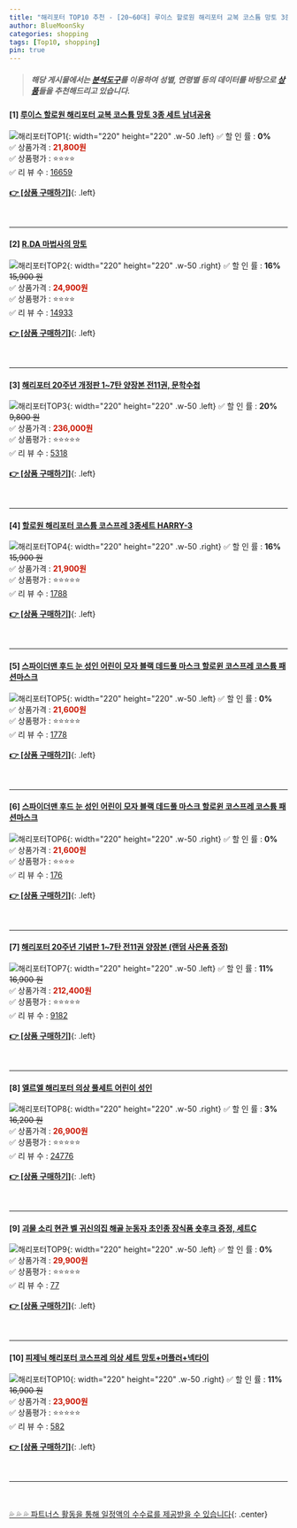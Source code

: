 ```yaml
---
title: "해리포터 TOP10 추천 - [20~60대] 루이스 할로원 해리포터 교복 코스튬 망토 3종 세트 남녀공용"
author: BlueMoonSky
categories: shopping
tags: [Top10, shopping]
pin: true
---
```


> ##### 해당 게시물에서는 [**분석도구**](https://itemscout.io/)를 이용하여 **성별**, **연령별** 등의 데이터를 바탕으로 [**상품**](https://link.coupang.com/a/baae76)들을 추천해드리고 있습니다.

#### [1] [루이스 할로원 해리포터 교복 코스튬 망토 3종 세트 남녀공용](https://link.coupang.com/re/AFFSDP?lptag=AF5964186&subid=bluemoonsky6999&pageKey=6794958867&traceid=V0-153&itemId=16020083741&vendorItemId=86300875401)
![해리포터TOP1](https://thumbnail10.coupangcdn.com/thumbnails/remote/230x230ex/image/vendor_inventory/7d31/d23f4ee0e61d7bbaa247aa83bfcace73fd52b1ba22cfb7e97e081f8df018.jpg){: width="220" height="220" .w-50 .left}
✅ 할 인 률 : **0%** <br>
✅ 상품가격 : <span style="color:#cb1400"> **21,800원** </span><br>
✅ 상품평가 : ⭐⭐⭐⭐<br>
✅ 리 뷰 수 : [16659](https://link.coupang.com/re/AFFSDP?lptag=AF5964186&subid=bluemoonsky6999&pageKey=6794958867&traceid=V0-153&itemId=16020083741&vendorItemId=86300875401)<br>
<br>
[**👉  [상품 구매하기]**](https://link.coupang.com/re/AFFSDP?lptag=AF5964186&subid=bluemoonsky6999&pageKey=6794958867&traceid=V0-153&itemId=16020083741&vendorItemId=86300875401){: .left}
<br>
<br>
<br>

***

#### [2] [R.DA 마법사의 망토](https://link.coupang.com/re/AFFSDP?lptag=AF5964186&subid=bluemoonsky6999&pageKey=6743964280&traceid=V0-153&itemId=15751976755&vendorItemId=82965676010)
![해리포터TOP2](https://thumbnail7.coupangcdn.com/thumbnails/remote/230x230ex/image/vendor_inventory/3204/b9b9238df2b5de99ab62ca3848d55c331678ae41578a0bf1621866c3be77.jpg){: width="220" height="220" .w-50 .right}
✅ 할 인 률 : **16%** ~~<del class="base-price"> 15,900  </del>원~~<br>
✅ 상품가격 : <span style="color:#cb1400"> **24,900원** </span><br>
✅ 상품평가 : ⭐⭐⭐⭐<br>
✅ 리 뷰 수 : [14933](https://link.coupang.com/re/AFFSDP?lptag=AF5964186&subid=bluemoonsky6999&pageKey=6743964280&traceid=V0-153&itemId=15751976755&vendorItemId=82965676010)<br>
<br>
[**👉  [상품 구매하기]**](https://link.coupang.com/re/AFFSDP?lptag=AF5964186&subid=bluemoonsky6999&pageKey=6743964280&traceid=V0-153&itemId=15751976755&vendorItemId=82965676010){: .left}
<br>
<br>
<br>

***

#### [3] [해리포터 20주년 개정판 1~7탄 양장본 전11권, 문학수첩](https://link.coupang.com/re/AFFSDP?lptag=AF5964186&subid=bluemoonsky6999&pageKey=1313454442&traceid=V0-153&itemId=2331060033&vendorItemId=70327611141)
![해리포터TOP3](https://thumbnail7.coupangcdn.com/thumbnails/remote/230x230ex/image/retail/images/2020/02/26/14/9/2177c6dc-aa5e-403e-a63e-c1b6ea56178c.jpg){: width="220" height="220" .w-50 .left}
✅ 할 인 률 : **20%** ~~<del class="base-price"> 9,800  </del>원~~<br>
✅ 상품가격 : <span style="color:#cb1400"> **236,000원** </span><br>
✅ 상품평가 : ⭐⭐⭐⭐⭐<br>
✅ 리 뷰 수 : [5318](https://link.coupang.com/re/AFFSDP?lptag=AF5964186&subid=bluemoonsky6999&pageKey=1313454442&traceid=V0-153&itemId=2331060033&vendorItemId=70327611141)<br>
<br>
[**👉  [상품 구매하기]**](https://link.coupang.com/re/AFFSDP?lptag=AF5964186&subid=bluemoonsky6999&pageKey=1313454442&traceid=V0-153&itemId=2331060033&vendorItemId=70327611141){: .left}
<br>
<br>
<br>

***

#### [4] [할로원 해리포터 코스튬 코스프레 3종세트 HARRY-3](https://link.coupang.com/re/AFFSDP?lptag=AF5964186&subid=bluemoonsky6999&pageKey=7583728131&traceid=V0-153&itemId=20024837787&vendorItemId=87121587914)
![해리포터TOP4](https://thumbnail7.coupangcdn.com/thumbnails/remote/230x230ex/image/vendor_inventory/d223/92c75c8d624a362ed5c5acd35dc3c27fb1ab855c6f84857bd0b2d10e5db6.png){: width="220" height="220" .w-50 .right}
✅ 할 인 률 : **16%** ~~<del class="base-price"> 15,900  </del>원~~<br>
✅ 상품가격 : <span style="color:#cb1400"> **21,900원** </span><br>
✅ 상품평가 : ⭐⭐⭐⭐⭐<br>
✅ 리 뷰 수 : [1788](https://link.coupang.com/re/AFFSDP?lptag=AF5964186&subid=bluemoonsky6999&pageKey=7583728131&traceid=V0-153&itemId=20024837787&vendorItemId=87121587914)<br>
<br>
[**👉  [상품 구매하기]**](https://link.coupang.com/re/AFFSDP?lptag=AF5964186&subid=bluemoonsky6999&pageKey=7583728131&traceid=V0-153&itemId=20024837787&vendorItemId=87121587914){: .left}
<br>
<br>
<br>

***

#### [5] [스파이더맨 후드 눈 성인 어린이 모자 블랙 데드풀 마스크 할로윈 코스프레 코스튬 패션마스크](https://link.coupang.com/re/AFFSDP?lptag=AF5964186&subid=bluemoonsky6999&pageKey=7584726488&traceid=V0-153&itemId=20029088866&vendorItemId=87304906870)
![해리포터TOP5](https://thumbnail7.coupangcdn.com/thumbnails/remote/230x230ex/image/vendor_inventory/969b/22871d3a18a48e92be2448a0681c6d9b51f724b170a3f7b3ae937063ba61.jpg){: width="220" height="220" .w-50 .left}
✅ 할 인 률 : **0%** <br>
✅ 상품가격 : <span style="color:#cb1400"> **21,600원** </span><br>
✅ 상품평가 : ⭐⭐⭐⭐⭐<br>
✅ 리 뷰 수 : [1778](https://link.coupang.com/re/AFFSDP?lptag=AF5964186&subid=bluemoonsky6999&pageKey=7584726488&traceid=V0-153&itemId=20029088866&vendorItemId=87304906870)<br>
<br>
[**👉  [상품 구매하기]**](https://link.coupang.com/re/AFFSDP?lptag=AF5964186&subid=bluemoonsky6999&pageKey=7584726488&traceid=V0-153&itemId=20029088866&vendorItemId=87304906870){: .left}
<br>
<br>
<br>

***

#### [6] [스파이더맨 후드 눈 성인 어린이 모자 블랙 데드풀 마스크 할로윈 코스프레 코스튬 패션마스크](https://link.coupang.com/re/AFFSDP?lptag=AF5964186&subid=bluemoonsky6999&pageKey=7584726488&traceid=V0-153&itemId=20029088834&vendorItemId=87304906814)
![해리포터TOP6](https://thumbnail8.coupangcdn.com/thumbnails/remote/230x230ex/image/vendor_inventory/d9ca/43a070d41d3983c8f8eed0bbcef7d47ad15033449df208bd973dcbcc75f5.jpg){: width="220" height="220" .w-50 .right}
✅ 할 인 률 : **0%** <br>
✅ 상품가격 : <span style="color:#cb1400"> **21,600원** </span><br>
✅ 상품평가 : ⭐⭐⭐⭐<br>
✅ 리 뷰 수 : [176](https://link.coupang.com/re/AFFSDP?lptag=AF5964186&subid=bluemoonsky6999&pageKey=7584726488&traceid=V0-153&itemId=20029088834&vendorItemId=87304906814)<br>
<br>
[**👉  [상품 구매하기]**](https://link.coupang.com/re/AFFSDP?lptag=AF5964186&subid=bluemoonsky6999&pageKey=7584726488&traceid=V0-153&itemId=20029088834&vendorItemId=87304906814){: .left}
<br>
<br>
<br>

***

#### [7] [해리포터 20주년 기념판 1~7탄 전11권 양장본 (랜덤 사은품 증정)](https://link.coupang.com/re/AFFSDP?lptag=AF5964186&subid=bluemoonsky6999&pageKey=6247899510&traceid=V0-153&itemId=12647944568&vendorItemId=79915362910)
![해리포터TOP7](https://thumbnail9.coupangcdn.com/thumbnails/remote/230x230ex/image/vendor_inventory/0d09/479ba79782e5b63c9222021df9c8bf304a4c49936c1d5960381c2d482e75.jpg){: width="220" height="220" .w-50 .left}
✅ 할 인 률 : **11%** ~~<del class="base-price"> 16,900  </del>원~~<br>
✅ 상품가격 : <span style="color:#cb1400"> **212,400원** </span><br>
✅ 상품평가 : ⭐⭐⭐⭐⭐<br>
✅ 리 뷰 수 : [9182](https://link.coupang.com/re/AFFSDP?lptag=AF5964186&subid=bluemoonsky6999&pageKey=6247899510&traceid=V0-153&itemId=12647944568&vendorItemId=79915362910)<br>
<br>
[**👉  [상품 구매하기]**](https://link.coupang.com/re/AFFSDP?lptag=AF5964186&subid=bluemoonsky6999&pageKey=6247899510&traceid=V0-153&itemId=12647944568&vendorItemId=79915362910){: .left}
<br>
<br>
<br>

***

#### [8] [엘르엘 해리포터 의상 풀세트 어린이 성인](https://link.coupang.com/re/AFFSDP?lptag=AF5964186&subid=bluemoonsky6999&pageKey=7579003524&traceid=V0-153&itemId=20003010450&vendorItemId=87100079955)
![해리포터TOP8](https://thumbnail8.coupangcdn.com/thumbnails/remote/230x230ex/image/vendor_inventory/dfeb/8e3cd6bf7cf30c7869422a0f5ed780d298eeb6439ef345431b4ddcf65db3.jpg){: width="220" height="220" .w-50 .right}
✅ 할 인 률 : **3%** ~~<del class="base-price"> 16,200  </del>원~~<br>
✅ 상품가격 : <span style="color:#cb1400"> **26,900원** </span><br>
✅ 상품평가 : ⭐⭐⭐⭐⭐<br>
✅ 리 뷰 수 : [24776](https://link.coupang.com/re/AFFSDP?lptag=AF5964186&subid=bluemoonsky6999&pageKey=7579003524&traceid=V0-153&itemId=20003010450&vendorItemId=87100079955)<br>
<br>
[**👉  [상품 구매하기]**](https://link.coupang.com/re/AFFSDP?lptag=AF5964186&subid=bluemoonsky6999&pageKey=7579003524&traceid=V0-153&itemId=20003010450&vendorItemId=87100079955){: .left}
<br>
<br>
<br>

***

#### [9] [괴물 소리 현관 벨 귀신의집 해골 눈동자 초인종 장식품 숏후크 증정, 세트C](https://link.coupang.com/re/AFFSDP?lptag=AF5964186&subid=bluemoonsky6999&pageKey=6735272842&traceid=V0-153&itemId=15704386966&vendorItemId=82918712201)
![해리포터TOP9](https://thumbnail7.coupangcdn.com/thumbnails/remote/230x230ex/image/vendor_inventory/fde9/25d1c5b7a4f5012488f49467fd5aa91c94a7bfab660196db115837b24d02.jpeg){: width="220" height="220" .w-50 .left}
✅ 할 인 률 : **0%** <br>
✅ 상품가격 : <span style="color:#cb1400"> **29,900원** </span><br>
✅ 상품평가 : ⭐⭐⭐⭐⭐<br>
✅ 리 뷰 수 : [77](https://link.coupang.com/re/AFFSDP?lptag=AF5964186&subid=bluemoonsky6999&pageKey=6735272842&traceid=V0-153&itemId=15704386966&vendorItemId=82918712201)<br>
<br>
[**👉  [상품 구매하기]**](https://link.coupang.com/re/AFFSDP?lptag=AF5964186&subid=bluemoonsky6999&pageKey=6735272842&traceid=V0-153&itemId=15704386966&vendorItemId=82918712201){: .left}
<br>
<br>
<br>

***

#### [10] [피제닉 해리포터 코스프레 의상 세트 망토+머플러+넥타이](https://link.coupang.com/re/AFFSDP?lptag=AF5964186&subid=bluemoonsky6999&pageKey=6690028080&traceid=V0-153&itemId=15456729763&vendorItemId=82676306927)
![해리포터TOP10](https://thumbnail8.coupangcdn.com/thumbnails/remote/230x230ex/image/vendor_inventory/9166/17924a4965c20794042d103b3e494505f3ae79eb92a2f52bd882b752ce0f.png){: width="220" height="220" .w-50 .right}
✅ 할 인 률 : **11%** ~~<del class="base-price"> 16,900  </del>원~~<br>
✅ 상품가격 : <span style="color:#cb1400"> **23,900원** </span><br>
✅ 상품평가 : ⭐⭐⭐⭐⭐<br>
✅ 리 뷰 수 : [582](https://link.coupang.com/re/AFFSDP?lptag=AF5964186&subid=bluemoonsky6999&pageKey=6690028080&traceid=V0-153&itemId=15456729763&vendorItemId=82676306927)<br>
<br>
[**👉  [상품 구매하기]**](https://link.coupang.com/re/AFFSDP?lptag=AF5964186&subid=bluemoonsky6999&pageKey=6690028080&traceid=V0-153&itemId=15456729763&vendorItemId=82676306927){: .left}
<br>
<br>
<br>

***
<br><br>[💦 💦 💦 파트너스 활동을 통해 일정액의 수수료를 제공받을 수 있습니다](https://link.coupang.com/a/baae76){: .center}